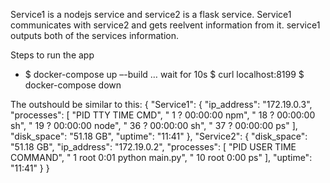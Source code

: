 Service1 is a nodejs service and service2 is a flask service.
Service1 communicates with service2 and gets reelvent information from it. service1 outputs both of the services information.

Steps to run the app
- $ docker-compose up –-build
… wait for 10s
$ curl localhost:8199
$ docker-compose down


The outshould be similar to this:
{
  "Service1": {
    "ip_address": "172.19.0.3",
    "processes": [
      "PID TTY          TIME CMD",
      "    1 ?        00:00:00 npm",
      "   18 ?        00:00:00 sh",
      "   19 ?        00:00:00 node",
      "   36 ?        00:00:00 sh",
      "   37 ?        00:00:00 ps"
    ],
    "disk_space": "51.18 GB",
    "uptime": "11:41"
  },
  "Service2": {
    "disk_space": "51.18 GB",
    "ip_address": "172.19.0.2",
    "processes": [
      "PID   USER     TIME  COMMAND",
      "    1 root      0:01 python main.py",
      "   10 root      0:00 ps"
    ],
    "uptime": "11:41"
  }
}
